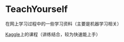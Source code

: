 # TeachYourself
在网上学习过程中的一些学习资料（主要是机器学习相关）

[Kaggle](https://www.kaggle.com/learn)上的课程（讲练结合，较为快速能上手）
